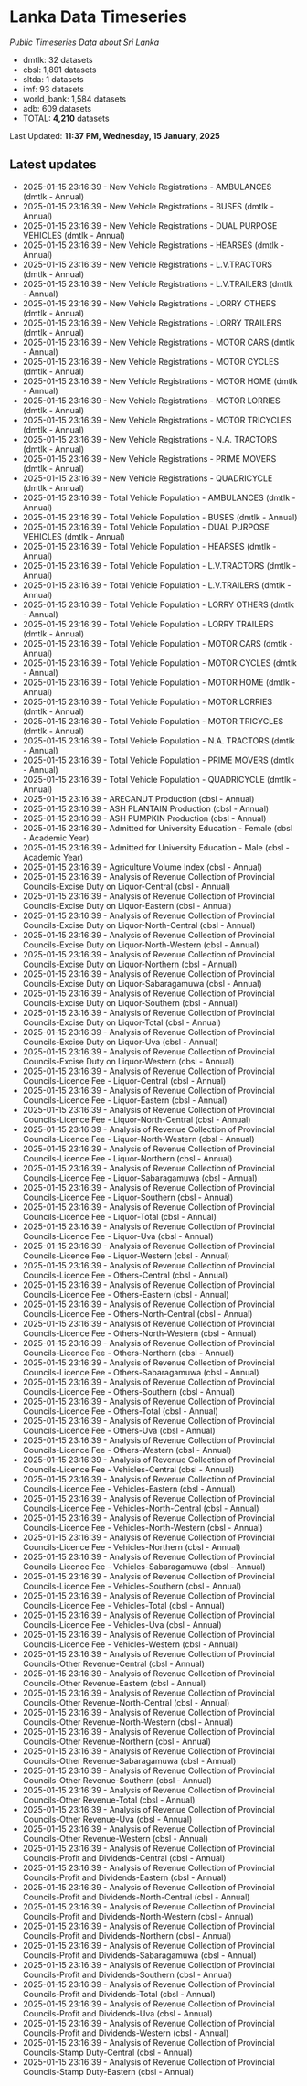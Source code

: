 # Lanka Data Timeseries
*Public Timeseries Data about Sri Lanka*

* dmtlk: 32 datasets
* cbsl: 1,891 datasets
* sltda: 1 datasets
* imf: 93 datasets
* world_bank: 1,584 datasets
* adb: 609 datasets
* TOTAL: **4,210** datasets

Last Updated: **11:37 PM, Wednesday, 15 January, 2025**

## Latest updates

* 2025-01-15 23:16:39 - New Vehicle Registrations - AMBULANCES (dmtlk - Annual)
* 2025-01-15 23:16:39 - New Vehicle Registrations - BUSES (dmtlk - Annual)
* 2025-01-15 23:16:39 - New Vehicle Registrations - DUAL PURPOSE VEHICLES (dmtlk - Annual)
* 2025-01-15 23:16:39 - New Vehicle Registrations - HEARSES (dmtlk - Annual)
* 2025-01-15 23:16:39 - New Vehicle Registrations - L.V.TRACTORS (dmtlk - Annual)
* 2025-01-15 23:16:39 - New Vehicle Registrations - L.V.TRAILERS (dmtlk - Annual)
* 2025-01-15 23:16:39 - New Vehicle Registrations - LORRY OTHERS (dmtlk - Annual)
* 2025-01-15 23:16:39 - New Vehicle Registrations - LORRY TRAILERS (dmtlk - Annual)
* 2025-01-15 23:16:39 - New Vehicle Registrations - MOTOR CARS (dmtlk - Annual)
* 2025-01-15 23:16:39 - New Vehicle Registrations - MOTOR CYCLES (dmtlk - Annual)
* 2025-01-15 23:16:39 - New Vehicle Registrations - MOTOR HOME (dmtlk - Annual)
* 2025-01-15 23:16:39 - New Vehicle Registrations - MOTOR LORRIES (dmtlk - Annual)
* 2025-01-15 23:16:39 - New Vehicle Registrations - MOTOR TRICYCLES (dmtlk - Annual)
* 2025-01-15 23:16:39 - New Vehicle Registrations - N.A. TRACTORS (dmtlk - Annual)
* 2025-01-15 23:16:39 - New Vehicle Registrations - PRIME MOVERS (dmtlk - Annual)
* 2025-01-15 23:16:39 - New Vehicle Registrations - QUADRICYCLE (dmtlk - Annual)
* 2025-01-15 23:16:39 - Total Vehicle Population - AMBULANCES (dmtlk - Annual)
* 2025-01-15 23:16:39 - Total Vehicle Population - BUSES (dmtlk - Annual)
* 2025-01-15 23:16:39 - Total Vehicle Population - DUAL PURPOSE VEHICLES (dmtlk - Annual)
* 2025-01-15 23:16:39 - Total Vehicle Population - HEARSES (dmtlk - Annual)
* 2025-01-15 23:16:39 - Total Vehicle Population - L.V.TRACTORS (dmtlk - Annual)
* 2025-01-15 23:16:39 - Total Vehicle Population - L.V.TRAILERS (dmtlk - Annual)
* 2025-01-15 23:16:39 - Total Vehicle Population - LORRY OTHERS (dmtlk - Annual)
* 2025-01-15 23:16:39 - Total Vehicle Population - LORRY TRAILERS (dmtlk - Annual)
* 2025-01-15 23:16:39 - Total Vehicle Population - MOTOR CARS (dmtlk - Annual)
* 2025-01-15 23:16:39 - Total Vehicle Population - MOTOR CYCLES (dmtlk - Annual)
* 2025-01-15 23:16:39 - Total Vehicle Population - MOTOR HOME (dmtlk - Annual)
* 2025-01-15 23:16:39 - Total Vehicle Population - MOTOR LORRIES (dmtlk - Annual)
* 2025-01-15 23:16:39 - Total Vehicle Population - MOTOR TRICYCLES (dmtlk - Annual)
* 2025-01-15 23:16:39 - Total Vehicle Population - N.A. TRACTORS (dmtlk - Annual)
* 2025-01-15 23:16:39 - Total Vehicle Population - PRIME MOVERS (dmtlk - Annual)
* 2025-01-15 23:16:39 - Total Vehicle Population - QUADRICYCLE (dmtlk - Annual)
* 2025-01-15 23:16:39 - ARECANUT Production (cbsl - Annual)
* 2025-01-15 23:16:39 - ASH PLANTAIN Production (cbsl - Annual)
* 2025-01-15 23:16:39 - ASH PUMPKIN Production (cbsl - Annual)
* 2025-01-15 23:16:39 - Admitted for University Education - Female (cbsl - Academic Year)
* 2025-01-15 23:16:39 - Admitted for University Education - Male (cbsl - Academic Year)
* 2025-01-15 23:16:39 - Agriculture Volume Index (cbsl - Annual)
* 2025-01-15 23:16:39 - Analysis of Revenue Collection of Provincial Councils-Excise Duty on Liquor-Central (cbsl - Annual)
* 2025-01-15 23:16:39 - Analysis of Revenue Collection of Provincial Councils-Excise Duty on Liquor-Eastern (cbsl - Annual)
* 2025-01-15 23:16:39 - Analysis of Revenue Collection of Provincial Councils-Excise Duty on Liquor-North-Central (cbsl - Annual)
* 2025-01-15 23:16:39 - Analysis of Revenue Collection of Provincial Councils-Excise Duty on Liquor-North-Western (cbsl - Annual)
* 2025-01-15 23:16:39 - Analysis of Revenue Collection of Provincial Councils-Excise Duty on Liquor-Northern (cbsl - Annual)
* 2025-01-15 23:16:39 - Analysis of Revenue Collection of Provincial Councils-Excise Duty on Liquor-Sabaragamuwa (cbsl - Annual)
* 2025-01-15 23:16:39 - Analysis of Revenue Collection of Provincial Councils-Excise Duty on Liquor-Southern (cbsl - Annual)
* 2025-01-15 23:16:39 - Analysis of Revenue Collection of Provincial Councils-Excise Duty on Liquor-Total (cbsl - Annual)
* 2025-01-15 23:16:39 - Analysis of Revenue Collection of Provincial Councils-Excise Duty on Liquor-Uva (cbsl - Annual)
* 2025-01-15 23:16:39 - Analysis of Revenue Collection of Provincial Councils-Excise Duty on Liquor-Western (cbsl - Annual)
* 2025-01-15 23:16:39 - Analysis of Revenue Collection of Provincial Councils-Licence Fee - Liquor-Central (cbsl - Annual)
* 2025-01-15 23:16:39 - Analysis of Revenue Collection of Provincial Councils-Licence Fee - Liquor-Eastern (cbsl - Annual)
* 2025-01-15 23:16:39 - Analysis of Revenue Collection of Provincial Councils-Licence Fee - Liquor-North-Central (cbsl - Annual)
* 2025-01-15 23:16:39 - Analysis of Revenue Collection of Provincial Councils-Licence Fee - Liquor-North-Western (cbsl - Annual)
* 2025-01-15 23:16:39 - Analysis of Revenue Collection of Provincial Councils-Licence Fee - Liquor-Northern (cbsl - Annual)
* 2025-01-15 23:16:39 - Analysis of Revenue Collection of Provincial Councils-Licence Fee - Liquor-Sabaragamuwa (cbsl - Annual)
* 2025-01-15 23:16:39 - Analysis of Revenue Collection of Provincial Councils-Licence Fee - Liquor-Southern (cbsl - Annual)
* 2025-01-15 23:16:39 - Analysis of Revenue Collection of Provincial Councils-Licence Fee - Liquor-Total (cbsl - Annual)
* 2025-01-15 23:16:39 - Analysis of Revenue Collection of Provincial Councils-Licence Fee - Liquor-Uva (cbsl - Annual)
* 2025-01-15 23:16:39 - Analysis of Revenue Collection of Provincial Councils-Licence Fee - Liquor-Western (cbsl - Annual)
* 2025-01-15 23:16:39 - Analysis of Revenue Collection of Provincial Councils-Licence Fee - Others-Central (cbsl - Annual)
* 2025-01-15 23:16:39 - Analysis of Revenue Collection of Provincial Councils-Licence Fee - Others-Eastern (cbsl - Annual)
* 2025-01-15 23:16:39 - Analysis of Revenue Collection of Provincial Councils-Licence Fee - Others-North-Central (cbsl - Annual)
* 2025-01-15 23:16:39 - Analysis of Revenue Collection of Provincial Councils-Licence Fee - Others-North-Western (cbsl - Annual)
* 2025-01-15 23:16:39 - Analysis of Revenue Collection of Provincial Councils-Licence Fee - Others-Northern (cbsl - Annual)
* 2025-01-15 23:16:39 - Analysis of Revenue Collection of Provincial Councils-Licence Fee - Others-Sabaragamuwa (cbsl - Annual)
* 2025-01-15 23:16:39 - Analysis of Revenue Collection of Provincial Councils-Licence Fee - Others-Southern (cbsl - Annual)
* 2025-01-15 23:16:39 - Analysis of Revenue Collection of Provincial Councils-Licence Fee - Others-Total (cbsl - Annual)
* 2025-01-15 23:16:39 - Analysis of Revenue Collection of Provincial Councils-Licence Fee - Others-Uva (cbsl - Annual)
* 2025-01-15 23:16:39 - Analysis of Revenue Collection of Provincial Councils-Licence Fee - Others-Western (cbsl - Annual)
* 2025-01-15 23:16:39 - Analysis of Revenue Collection of Provincial Councils-Licence Fee - Vehicles-Central (cbsl - Annual)
* 2025-01-15 23:16:39 - Analysis of Revenue Collection of Provincial Councils-Licence Fee - Vehicles-Eastern (cbsl - Annual)
* 2025-01-15 23:16:39 - Analysis of Revenue Collection of Provincial Councils-Licence Fee - Vehicles-North-Central (cbsl - Annual)
* 2025-01-15 23:16:39 - Analysis of Revenue Collection of Provincial Councils-Licence Fee - Vehicles-North-Western (cbsl - Annual)
* 2025-01-15 23:16:39 - Analysis of Revenue Collection of Provincial Councils-Licence Fee - Vehicles-Northern (cbsl - Annual)
* 2025-01-15 23:16:39 - Analysis of Revenue Collection of Provincial Councils-Licence Fee - Vehicles-Sabaragamuwa (cbsl - Annual)
* 2025-01-15 23:16:39 - Analysis of Revenue Collection of Provincial Councils-Licence Fee - Vehicles-Southern (cbsl - Annual)
* 2025-01-15 23:16:39 - Analysis of Revenue Collection of Provincial Councils-Licence Fee - Vehicles-Total (cbsl - Annual)
* 2025-01-15 23:16:39 - Analysis of Revenue Collection of Provincial Councils-Licence Fee - Vehicles-Uva (cbsl - Annual)
* 2025-01-15 23:16:39 - Analysis of Revenue Collection of Provincial Councils-Licence Fee - Vehicles-Western (cbsl - Annual)
* 2025-01-15 23:16:39 - Analysis of Revenue Collection of Provincial Councils-Other Revenue-Central (cbsl - Annual)
* 2025-01-15 23:16:39 - Analysis of Revenue Collection of Provincial Councils-Other Revenue-Eastern (cbsl - Annual)
* 2025-01-15 23:16:39 - Analysis of Revenue Collection of Provincial Councils-Other Revenue-North-Central (cbsl - Annual)
* 2025-01-15 23:16:39 - Analysis of Revenue Collection of Provincial Councils-Other Revenue-North-Western (cbsl - Annual)
* 2025-01-15 23:16:39 - Analysis of Revenue Collection of Provincial Councils-Other Revenue-Northern (cbsl - Annual)
* 2025-01-15 23:16:39 - Analysis of Revenue Collection of Provincial Councils-Other Revenue-Sabaragamuwa (cbsl - Annual)
* 2025-01-15 23:16:39 - Analysis of Revenue Collection of Provincial Councils-Other Revenue-Southern (cbsl - Annual)
* 2025-01-15 23:16:39 - Analysis of Revenue Collection of Provincial Councils-Other Revenue-Total (cbsl - Annual)
* 2025-01-15 23:16:39 - Analysis of Revenue Collection of Provincial Councils-Other Revenue-Uva (cbsl - Annual)
* 2025-01-15 23:16:39 - Analysis of Revenue Collection of Provincial Councils-Other Revenue-Western (cbsl - Annual)
* 2025-01-15 23:16:39 - Analysis of Revenue Collection of Provincial Councils-Profit and Dividends-Central (cbsl - Annual)
* 2025-01-15 23:16:39 - Analysis of Revenue Collection of Provincial Councils-Profit and Dividends-Eastern (cbsl - Annual)
* 2025-01-15 23:16:39 - Analysis of Revenue Collection of Provincial Councils-Profit and Dividends-North-Central (cbsl - Annual)
* 2025-01-15 23:16:39 - Analysis of Revenue Collection of Provincial Councils-Profit and Dividends-North-Western (cbsl - Annual)
* 2025-01-15 23:16:39 - Analysis of Revenue Collection of Provincial Councils-Profit and Dividends-Northern (cbsl - Annual)
* 2025-01-15 23:16:39 - Analysis of Revenue Collection of Provincial Councils-Profit and Dividends-Sabaragamuwa (cbsl - Annual)
* 2025-01-15 23:16:39 - Analysis of Revenue Collection of Provincial Councils-Profit and Dividends-Southern (cbsl - Annual)
* 2025-01-15 23:16:39 - Analysis of Revenue Collection of Provincial Councils-Profit and Dividends-Total (cbsl - Annual)
* 2025-01-15 23:16:39 - Analysis of Revenue Collection of Provincial Councils-Profit and Dividends-Uva (cbsl - Annual)
* 2025-01-15 23:16:39 - Analysis of Revenue Collection of Provincial Councils-Profit and Dividends-Western (cbsl - Annual)
* 2025-01-15 23:16:39 - Analysis of Revenue Collection of Provincial Councils-Stamp Duty-Central (cbsl - Annual)
* 2025-01-15 23:16:39 - Analysis of Revenue Collection of Provincial Councils-Stamp Duty-Eastern (cbsl - Annual)